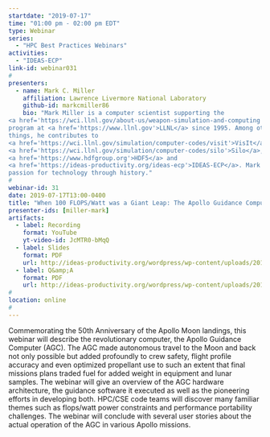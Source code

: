 ```yaml
---
startdate: "2019-07-17"
time: "01:00 pm - 02:00 pm EDT"
type: Webinar
series:
  - "HPC Best Practices Webinars"
activities:
  - "IDEAS-ECP"
link-id: webinar031
#
presenters:
  - name: Mark C. Miller
    affiliation: Lawrence Livermore National Laboratory
    github-id: markcmiller86
    bio: "Mark Miller is a computer scientist supporting the
<a href='https://wci.llnl.gov/about-us/weapon-simulation-and-computing'>WSC</a>
program at <a href='https://www.llnl.gov'>LLNL</a> since 1995. Among other
things, he contributes to
<a href='https://wci.llnl.gov/simulation/computer-codes/visit'>VisIt</a>,
<a href='https://wci.llnl.gov/simulation/computer-codes/silo'>Silo</a>,
<a href='https://www.hdfgroup.org'>HDF5</a> and
<a href='https://ideas-productivity.org/ideas-ecp'>IDEAS-ECP</a>. Mark has a
passion for technology through history."
#
webinar-id: 31
date: 2019-07-17T13:00-0400
title: "When 100 FLOPS/Watt was a Giant Leap: The Apollo Guidance Computer Hardware, Software And Application In Moon Missions"
presenter-ids: [miller-mark]
artifacts:
  - label: Recording
    format: YouTube
    yt-video-id: JcMTR0-bMqQ
  - label: Slides
    format: PDF
    url: http://ideas-productivity.org/wordpress/wp-content/uploads/2017/06/webinar031-Apollo50th.pdf
  - label: Q&amp;A
    format: PDF
    url: http://ideas-productivity.org/wordpress/wp-content/uploads/2017/06/webinar031-Apollo50th-qa.pdf
#
location: online
#
---
```

Commemorating the 50th Anniversary of the Apollo Moon landings, this
webinar will describe the revolutionary computer, the Apollo Guidance
Computer (AGC). The AGC made autonomous travel to the Moon and back
not only possible but added profoundly to crew safety, flight profile
accuracy and even optimized propellant use to such an extent that
final missions plans traded fuel for added weight in equipment and
lunar samples. The webinar will give an overview of the AGC hardware
architecture, the guidance software it executed as well as the
pioneering efforts in developing both. HPC/CSE code teams will
discover many familiar themes such as flops/watt power constraints and
performance portability challenges. The webinar will conclude with
several user stories about the actual operation of the AGC in various
Apollo missions.
